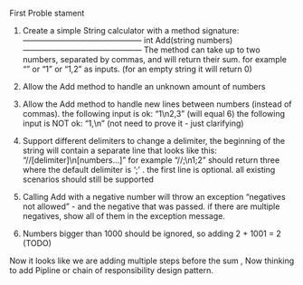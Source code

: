 First Proble stament 

1. Create a simple String calculator with a method signature:
———————————————
int Add(string numbers)
———————————————
The method can take up to two numbers, separated by commas, and will return their sum. 
for example “” or “1” or “1,2” as inputs.
(for an empty string it will return 0) 


2. Allow the Add method to handle an unknown amount of numbers


3. Allow the Add method to handle new lines between numbers (instead of commas).
the following input is ok: “1\n2,3” (will equal 6)
the following input is NOT ok: “1,\n” (not need to prove it - just clarifying)


4. Support different delimiters
to change a delimiter, the beginning of the string will contain a separate line that looks like this: “//[delimiter]\n[numbers…]” for example “//;\n1;2” should return three where the default delimiter is ‘;’ .
the first line is optional. all existing scenarios should still be supported


5. Calling Add with a negative number will throw an exception “negatives not allowed” - and the negative that was passed. 
if there are multiple negatives, show all of them in the exception message.

6. Numbers bigger than 1000 should be ignored, so adding 2 + 1001 = 2 (TODO)


Now it looks like we are adding multiple steps before the sum ,  Now thinking to add Pipline or chain of responsibility design pattern. 
